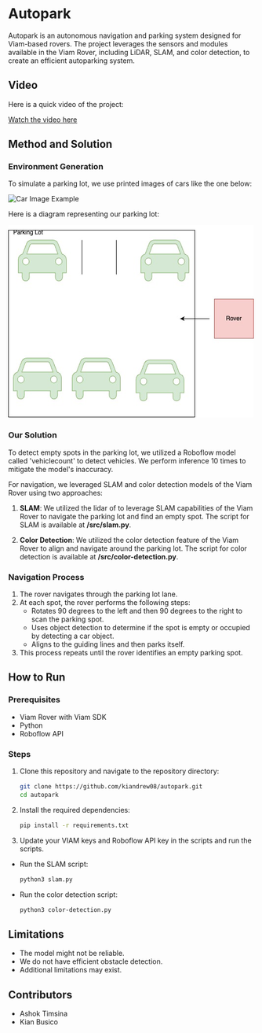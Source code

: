 # Autopark

Autopark is an autonomous navigation and parking system designed for Viam-based rovers. The project leverages the sensors and modules available in the Viam Rover, including LiDAR, SLAM, and color detection, to create an efficient autoparking system.

## Video
Here is a quick video of the project:

[Watch the video here](https://youtu.be/r6XGrPIw9kE)

## Method and Solution

### Environment Generation
To simulate a parking lot, we use printed images of cars like the one below:

![Car Image Example](https://media.istockphoto.com/id/1145720458/photo/3d-illustration-of-generic-red-car-front-view.jpg?s=612x612&w=0&k=20&c=GeLrH7n-UMTX6l1ULskxQG9_6D_PTlW3m96RMAQzErU=)

Here is a diagram representing our parking lot:

![Diagram](https://raw.githubusercontent.com/kiandrew08/autopark/refs/heads/main/diagram.jpg)

### Our Solution
To detect empty spots in the parking lot, we utilized a Roboflow model called 'vehiclecount' to detect vehicles. We perform inference 10 times to mitigate the model's inaccuracy.

For navigation, we leveraged SLAM and color detection models of the Viam Rover using two approaches:

1. **SLAM**: We utilized the lidar of to leverage SLAM capabilities of the Viam Rover to navigate the parking lot and find an empty spot. The script for SLAM is available at **/src/slam.py**.

2. **Color Detection**: We utilized the color detection feature of the Viam Rover to align and navigate around the parking lot. The script for color detection is available at **/src/color-detection.py**.

### Navigation Process
1. The rover navigates through the parking lot lane.
2. At each spot, the rover performs the following steps:
   - Rotates 90 degrees to the left and then 90 degrees to the right to scan the parking spot.
   - Uses object detection to determine if the spot is empty or occupied by detecting a car object.
   - Aligns to the guiding lines and then parks itself.
3. This process repeats until the rover identifies an empty parking spot.

## How to Run

### Prerequisites
- Viam Rover with Viam SDK
- Python
- Roboflow API

### Steps
1. Clone this repository and navigate to the repository directory:
   ```bash
   git clone https://github.com/kiandrew08/autopark.git
   cd autopark
   ```
2. Install the required dependencies:
   ```bash
   pip install -r requirements.txt
   ```
3. Update your VIAM keys and Roboflow API key in the scripts and run the scripts.

- Run the SLAM script:
   ```bash
   python3 slam.py
   ```
- Run the color detection script:
   ```bash
   python3 color-detection.py
   ```

## Limitations
- The model might not be reliable.
- We do not have efficient obstacle detection.
- Additional limitations may exist.

## Contributors
- Ashok Timsina
- Kian Busico